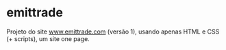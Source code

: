 # emittrade
Projeto do site www.emittrade.com (versão 1), usando apenas HTML e CSS (+ scripts), um site one page.
